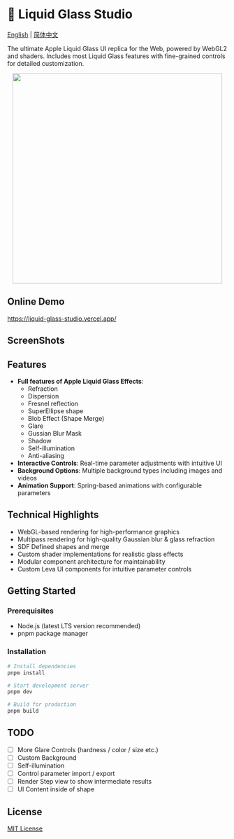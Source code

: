 # 🔮 Liquid Glass Studio

[English](README.md) | [简体中文](README-zh.md)

The ultimate Apple Liquid Glass UI replica for the Web, powered by WebGL2 and shaders. Includes most Liquid Glass features with fine-grained controls for detailed customization.

<p align="center">
<img src="./.github/assets/title-video.gif" width="480" >
</p>

## Online Demo

https://liquid-glass-studio.vercel.app/

## ScreenShots

## Features

- **Full features of Apple Liquid Glass Effects**:
  - Refraction
  - Dispersion
  - Fresnel reflection
  - SuperEllipse shape
  - Blob Effect (Shape Merge)
  - Glare
  - Gussian Blur Mask
  - Shadow
  - Self-illumination
  - Anti-aliasing
- **Interactive Controls**: Real-time parameter adjustments with intuitive UI
- **Background Options**: Multiple background types including images and videos
- **Animation Support**: Spring-based animations with configurable parameters

## Technical Highlights

- WebGL-based rendering for high-performance graphics
- Multipass rendering for high-quality Gaussian blur & glass refraction
- SDF Defined shapes and merge
- Custom shader implementations for realistic glass effects
- Modular component architecture for maintainability
- Custom Leva UI components for intuitive parameter controls

## Getting Started

### Prerequisites

- Node.js (latest LTS version recommended)
- pnpm package manager

### Installation

```bash
# Install dependencies
pnpm install

# Start development server
pnpm dev

# Build for production
pnpm build
```

## TODO

- [ ] More Glare Controls (hardness / color / size etc.)
- [ ] Custom Background
- [ ] Self-illumination
- [ ] Control parameter import / export
- [ ] Render Step view to show intermediate results
- [ ] UI Content inside of shape

## License

[MIT License](LICENSE)
